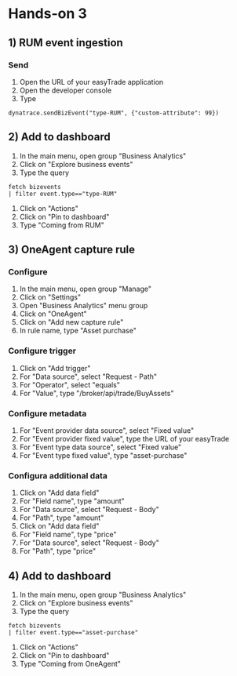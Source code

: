 # Hands-on 3

## 1) RUM event ingestion

### Send
1. Open the URL of your easyTrade application
1. Open the developer console
1. Type

```
dynatrace.sendBizEvent("type-RUM", {"custom-attribute": 99})
```

## 2) Add to dashboard

1. In the main menu, open group "Business Analytics"
1. Click on "Explore business events"
1. Type the query

```
fetch bizevents
| filter event.type=="type-RUM"
```
1. Click on "Actions"
1. Click on "Pin to dashboard"
1. Type "Coming from RUM"

## 3) OneAgent capture rule

### Configure
1. In the main menu, open group "Manage"
1. Click on "Settings"
1. Open "Business Analytics" menu group
1. Click on "OneAgent"
1. Click on "Add new capture rule"
1. In rule name, type "Asset purchase" 

### Configure trigger
1. Click on "Add trigger"
1. For "Data source", select "Request - Path"
1. For "Operator", select "equals"
1. For "Value", type "/broker/api/trade/BuyAssets"

### Configure metadata
1. For "Event provider data source", select "Fixed value"
1. For "Event provider fixed value", type the URL of your easyTrade
1. For "Event type data source", select "Fixed value"
1. For "Event type fixed value", type "asset-purchase"

### Configura additional data
1. Click on "Add data field"
1. For "Field name", type "amount"
1. For "Data source", select "Request - Body"
1. For "Path", type "amount"
1. Click on "Add data field"
1. For "Field name", type "price"
1. For "Data source", select "Request - Body"
1. For "Path", type "price"

## 4) Add to dashboard

1. In the main menu, open group "Business Analytics"
1. Click on "Explore business events"
1. Type the query
```
fetch bizevents
| filter event.type=="asset-purchase"
```
1. Click on "Actions"
1. Click on "Pin to dashboard"
1. Type "Coming from OneAgent"